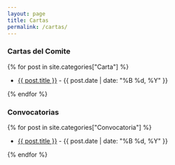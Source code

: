 ```yaml
---
layout: page
title: Cartas
permalink: /cartas/
---
```

<h3>Cartas del Comite</h3>
{% for post in site.categories["Carta"] %}
  <ul>
    <li>
      <a href="{{ post.url | relative_url }}">{{ post.title }}</a> - {{ post.date | date: "%B %d, %Y" }}
    </li>
  </ul>
{% endfor %}

<h3>Convocatorias</h3>
{% for post in site.categories["Convocatoria"] %}
  <ul>
    <li>
      <a href="{{ post.url | relative_url }}">{{ post.title }}</a> - {{ post.date | date: "%B %d, %Y" }}
    </li>
  </ul>
{% endfor %}
